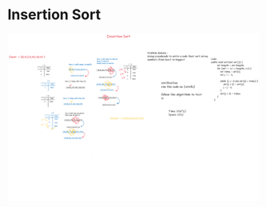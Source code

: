 
# Insertion Sort

![img](https://github.com/Maryam-n98/data-structures-and-algorithms/blob/main/sort/app/src/BLOG/img/sort%20.png)
